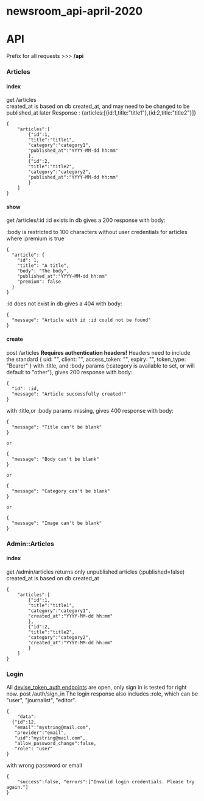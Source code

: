 # newsroom_api-april-2020

# API

Prefix for all requests >>> **/api**

### **Articles**

#### index

get /articles  
created_at is based on db created_at, and may need to be changed to be published_at later
Response : {articles:[{id:1,title:"title1"},{id:2,title:"title2"}]}

```
{
    "articles":[
        {"id":1,
        "title":"title1",
        "category":"category1",
        "published_at":"YYYY-MM-dd hh:mm"
        },
        {"id":2,
        "title":"title2",
        "category":"category2",
        "published_at":"YYYY-MM-dd hh:mm"
        }
    ]
}
```

#### show

get /articles/:id
:id exists in db gives a 200 response with body:

:body is restricted to 100 characters without user credentials for articles where :premium is true

```
{
  "article": {
    "id": 1,
    "title": "A title",
    "body": "The body",
    "published_at":"YYYY-MM-dd hh:mm"
    "premium": false
  }
}
```

:id does not exist in db gives a 404 with body:

```
{
  "message": "Article with id :id could not be found"
}
```

#### create

post /articles **Requires authentication headers!**
Headers need to include the standard { uid: "", client: "", access_token: "", expiry: "", token_type: "Bearer" }
with :title, and :body params (:category is available to set, or will default to "other"), gives 200 response with body:

```
{
  "id": :id,
  "message": "Article successfully created!"
}
```

with :title,or :body params missing, gives 400 response with body:

```
{
  "message": "Title can't be blank"
}

or

{
  "message": "Body can't be blank"
}

or

{
  "message": "Category can't be blank"
}

or

{
  "message": "Image can't be blank"
}
```

### **Admin::Articles**

#### index

get /admin/articles returns only unpublished articles (:published=false)
created_at is based on db created_at

```
{
    "articles":[
        {"id":1,
        "title":"title1",
        "category":"category1",
        "created_at":"YYYY-MM-dd hh:mm"
        },
        {"id":2,
        "title":"title2",
        "category":"category2",
        "created_at":"YYYY-MM-dd hh:mm"
        }
    ]
}
```

### **Login**

All [devise_token_auth endpoints](https://devise-token-auth.gitbook.io/devise-token-auth/usage) are open, only sign in is tested for right now.
post /auth/sign_in
The login response also includes :role, which can be "user", "journalist", "editor".

```
{
    "data":
  {"id":12,
   "email":"mystring@mail.com",
   "provider":"email",
   "uid":"mystring@mail.com",
   "allow_password_change":false,
   "role": "user"
}
```

with wrong password or email

```
{
    "success":false, "errors":["Invalid login credentials. Please try again."]
}
```
